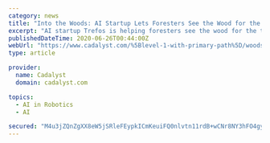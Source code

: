 ```yaml
---
category: news
title: "Into the Woods: AI Startup Lets Foresters See the Wood for the Trees"
excerpt: "AI startup Trefos is helping foresters see the wood for the trees ... So when he joined the University of Pennsylvania as a Ph.D. student in robotics, he began working on ways robotics and machine learning can help get a better picture of the layout ..."
publishedDateTime: 2020-06-26T00:44:00Z
webUrl: "https://www.cadalyst.com/%5Blevel-1-with-primary-path%5D/woods-ai-startup-lets-foresters-see-wood-trees-76149"
type: article

provider:
  name: Cadalyst
  domain: cadalyst.com

topics:
  - AI in Robotics
  - AI

secured: "M4u3jZQnZgXX8eW5jSRleFEypkICmKeuiFQ0nlvtn11rdB+wCNr8NY3hFO4gyzo8IY3vzJhIHfCpyyWCsqy/UEt4I6KBMnJh8Rkrp7JOrkBtazB+Cr5U+QlhShzbGCgjw6rTK4Gv0fZJaWIifWtrM903ccM1xGaLo5elbITYZhSk55t1aZsMolhMyjw3expSFsd8YSAn0ABX67wHwDjiN1uv2moHXv3THhOSMZ2+DW5WXsmtgdC4OnBx3grfrC8FQhnJ7MYcqFyjziYzUgP33aS7QsBXD5wTmsGSqjSYu2XZMPFYWVO4nZqgDhuXLyIOMvlIzhhGwakMB1fMQhrEig==;hOFYVHjqmaFP0DEKgyEkeA=="
---
```


